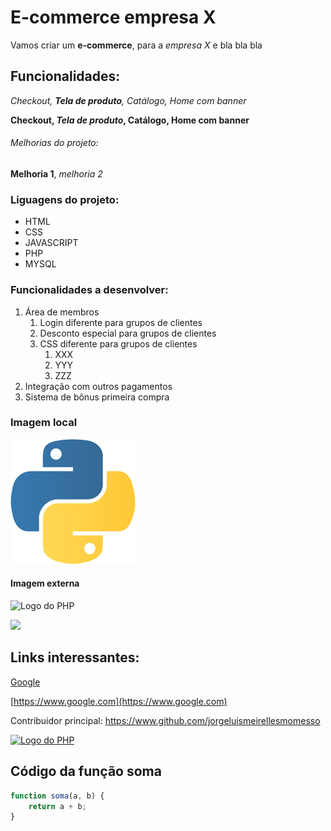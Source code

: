 # E-commerce empresa X

Vamos criar um **e-commerce**, para a *empresa X*  e bla bla bla

## Funcionalidades:

_Checkout, **Tela de produto**, Catálogo, Home com banner_

**Checkout, _Tela de produto_, Catálogo, Home com banner**

###### Melhorias do projeto:

__Melhoria 1__, _melhoria 2_

### Liguagens do projeto:

* HTML
* CSS
* JAVASCRIPT
* PHP
* MYSQL

### Funcionalidades a desenvolver:

1. Área de membros
    1. Login diferente para grupos de clientes
    2. Desconto especial para grupos de clientes
    3. CSS diferente para grupos de clientes
        1. XXX
        2. YYY
        3. ZZZ
2. Integração com outros pagamentos
3. Sistema de bônus primeira compra

### Imagem local

![Logo do Python](img/logo.png)

#### Imagem externa

![Logo do PHP](https://upload.wikimedia.org/wikipedia/commons/thumb/2/27/PHP-logo.svg/711px-PHP-logo.svg.png)

![](https://upload.wikimedia.org/wikipedia/commons/thumb/2/27/PHP-logo.svg/711px-PHP-logo.svg.png)


## Links interessantes:

[Google](https://www.google.com)

[https://www.google.com](https://www.google.com)

Contribuidor principal: https://www.github.com/jorgeluismeirellesmomesso

[![Logo do PHP](https://upload.wikimedia.org/wikipedia/commons/thumb/2/27/PHP-logo.svg/711px-PHP-logo.svg.png)](https://www.github.com/jorgeluismeirellesmomesso)

## Código da função soma

```javascript
function soma(a, b) {
    return a + b;
}










